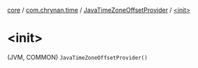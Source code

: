 [core](../../index.md) / [com.chrynan.time](../index.md) / [JavaTimeZoneOffsetProvider](index.md) / [&lt;init&gt;](./-init-.md)

# &lt;init&gt;

(JVM, COMMON) `JavaTimeZoneOffsetProvider()`